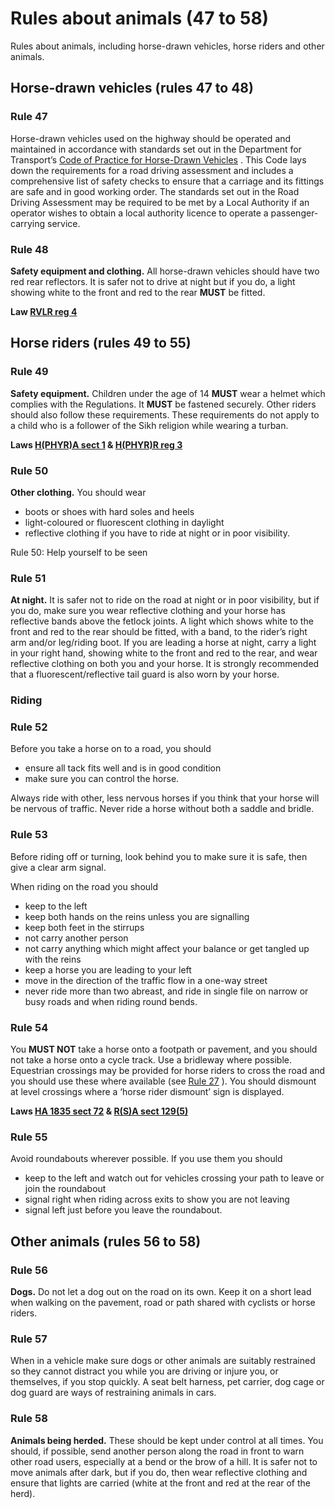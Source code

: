 <h1>Rules about animals (47 to 58)</h1>
<p>Rules about animals, including horse-drawn vehicles, horse riders and other animals.</p>
<h2>Horse-drawn vehicles (rules 47 to 48)</h2>
<h3>Rule 47</h3>
<p>Horse-drawn vehicles used on the highway should be operated and maintained in accordance with standards set out in the Department for Transport’s <a href='https://www.gov.uk/government/publications/code-of-practice-for-horse-drawn-vehicles'>Code of Practice for Horse-Drawn Vehicles</a> . This Code lays down the requirements for a road driving assessment and includes a comprehensive list of safety checks to ensure that a carriage and its fittings are safe and in good working order. The standards set out in the Road Driving Assessment may be required to be met by a Local Authority if an operator wishes to obtain a local authority licence to operate a passenger-carrying service.</p>
<h3>Rule 48</h3>
<p><strong>Safety equipment and clothing.</strong>
All horse-drawn vehicles should have two red rear reflectors. It is safer not to drive at night but if you do, a light showing white to the front and red to the rear <strong>MUST</strong>
be fitted.</p>
<p><strong>Law <a href='http://www.legislation.gov.uk/uksi/1989/1796/regulation/4/made'>RVLR reg 4</a></strong>
</p>
<h2>Horse riders (rules 49 to 55)</h2>
<h3>Rule 49</h3>
<p><strong>Safety equipment.</strong>
Children under the age of 14 <strong>MUST</strong>
wear a helmet which complies with the Regulations. It <strong>MUST</strong>
be fastened securely. Other riders should also follow these requirements. These requirements do not apply to a child who is a follower of the Sikh religion while wearing a turban.</p>
<p><strong>Laws <a href='http://www.legislation.gov.uk/ukpga/1990/25/section/1'>H(PHYR)A sect 1</a> & <a href='http://www.legislation.gov.uk/uksi/1992/1201/regulation/3/made'>H(PHYR)R reg 3</a></strong>
</p>
<h3>Rule 50</h3>
<p><strong>Other clothing.</strong>
You should wear</p>
<ul><li>boots or shoes with hard soles and heels</li>
<li>light-coloured or fluorescent clothing in daylight</li>
<li>reflective clothing if you have to ride at night or in poor visibility.</li>
</ul>
<p></p>
Rule 50: Help yourself to be seen <h3>Rule 51</h3>
<p><strong>At night.</strong>
It is safer not to ride on the road at night or in poor visibility, but if you do, make sure you wear reflective clothing and your horse has reflective bands above the fetlock joints. A light which shows white to the front and red to the rear should be fitted, with a band, to the rider’s right arm and/or leg/riding boot. If you are leading a horse at night, carry a light in your right hand, showing white to the front and red to the rear, and wear reflective clothing on both you and your horse. It is strongly recommended that a fluorescent/reflective tail guard is also worn by your horse.</p>
<h3>Riding</h3>
<h3>Rule 52</h3>
<p>Before you take a horse on to a road, you should</p>
<ul><li>ensure all tack fits well and is in good condition</li>
<li>make sure you can control the horse.</li>
</ul>
<p>Always ride with other, less nervous horses if you think that your horse will be nervous of traffic. Never ride a horse without both a saddle and bridle.</p>
<h3>Rule 53</h3>
<p>Before riding off or turning, look behind you to make sure it is safe, then give a clear arm signal.</p>
<p>When riding on the road you should</p>
<ul><li>keep to the left</li>
<li>keep both hands on the reins unless you are signalling</li>
<li>keep both feet in the stirrups</li>
<li>not carry another person</li>
<li>not carry anything which might affect your balance or get tangled up with the reins</li>
<li>keep a horse you are leading to your left</li>
<li>move in the direction of the traffic flow in a one-way street</li>
<li>never ride more than two abreast, and ride in single file on narrow or busy roads and when riding round bends.</li>
</ul>
<h3>Rule 54</h3>
<p>You <strong>MUST NOT</strong>
take a horse onto a footpath or pavement, and you should not take a horse onto a cycle track. Use a bridleway where possible. Equestrian crossings may be provided for horse riders to cross the road and you should use these where available (see <a href='rules-for-pedestrians-1-to-35.md#rule27'>Rule 27</a> ). You should dismount at level crossings where a ‘horse rider dismount’ sign is displayed.</p>
<p><strong>Laws <a href='http://www.legislation.gov.uk/ukpga/Will4/5-6/50/section/72'>HA 1835 sect 72</a> & <a href='http://www.legislation.gov.uk/ukpga/1984/54/section/129'>R(S)A sect 129(5)</a></strong>
</p>
<h3>Rule 55</h3>
<p>Avoid roundabouts wherever possible. If you use them you should</p>
<ul><li>keep to the left and watch out for vehicles crossing your path to leave or join the roundabout</li>
<li>signal right when riding across exits to show you are not leaving</li>
<li>signal left just before you leave the roundabout.</li>
</ul>
<h2>Other animals (rules 56 to 58)</h2>
<h3>Rule 56</h3>
<p><strong>Dogs.</strong>
Do not let a dog out on the road on its own. Keep it on a short lead when walking on the pavement, road or path shared with cyclists or horse riders.</p>
<h3>Rule 57</h3>
<p>When in a vehicle make sure dogs or other animals are suitably restrained so they cannot distract you while you are driving or injure you, or themselves, if you stop quickly. A seat belt harness, pet carrier, dog cage or dog guard are ways of restraining animals in cars.</p>
<h3>Rule 58</h3>
<p><strong>Animals being herded.</strong>
These should be kept under control at all times. You should, if possible, send another person along the road in front to warn other road users, especially at a bend or the brow of a hill. It is safer not to move animals after dark, but if you do, then wear reflective clothing and ensure that lights are carried (white at the front and red at the rear of the herd).</p>

